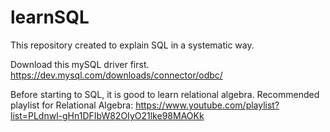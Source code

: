 # learnSQL
This repository created to explain SQL in a systematic way.



Download this mySQL driver first.
https://dev.mysql.com/downloads/connector/odbc/ 

Before starting to SQL, it is good to learn relational algebra. 
Recommended playlist for Relational Algebra: https://www.youtube.com/playlist?list=PLdnwl-gHn1DFIbW82OIyO21lke98MAOKk 

